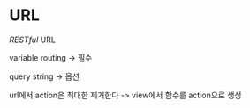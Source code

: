 # URL

*RESTful* URL

variable routing -> 필수

query string -> 옵션

url에서 action은 최대한 제거한다 -> view에서 함수를 action으로 생성